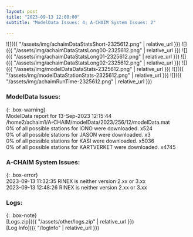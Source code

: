 ```yaml
---
layout: post
title: "2023-09-13 12:00:00"
subtitle: "ModelData Issues: 4; A-CHAIM System Issues: 2"

---
```


![]({{ "/assets/img/achaimDataStatsShort-2325612.png" | relative_url }})
![]({{ "/assets/img/achaimDataStatsLong00-2325612.png" | relative_url }})
![]({{ "/assets/img/achaimDataStatsLong01-2325612.png" | relative_url }})
![]({{ "/assets/img/achaimDataStatsLong02-2325612.png" | relative_url }})
![]({{ "/assets/img/modelDataDataStats-2325612.png" | relative_url }})
![]({{ "/assets/img/modelDataStationStats-2325612.png" | relative_url }})
![]({{ "/assets/img/achaimRunTime-2325612.png" | relative_url }})


### ModelData Issues:  
  
{: .box-warning}  
 ModelData report for 13-Sep-2023 12:15:44   
 /home2/achaim1/A-CHAIM/modelData/2023/256/12/modelData.mat   
 0% of all possible stations for IONO were downloaded. x524   
 0% of all possible stations for JASON were downloaded. x3   
 0% of all possible stations for KASI were downloaded. x5036   
 0% of all possible stations for KARTVERKET were downloaded. x4745   
  
### A-CHAIM System Issues:  
  
{: .box-error}  
2023-09-13 11:32:35 RINEX is neither version 2.xx or 3.xx  
2023-09-13 12:48:26 RINEX is neither version 2.xx or 3.xx  

### Logs:  
  
{: .box-note}  
[Logs.zip]({{ "/assets/other/logs.zip" | relative_url }})  
[Log Info]({{ "/logInfo" | relative_url }})  
